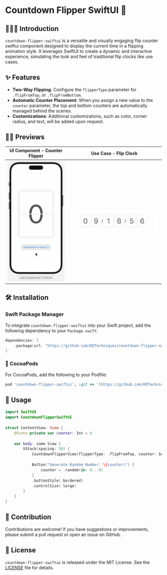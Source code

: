 # Countdown Flipper SwiftUI 📆

## 👨🏻‍🏫 Introduction
`countdown-flipper-swiftui` is a versatile and visually engaging flip counter swiftui component designed to display the current time in a flipping animation style. It leverages SwiftUI to create a dynamic and interactive experience, simulating the look and feel of traditional flip clocks like use cases.


## ✨ Features

- **Two-Way Flipping**: Configure the `flipperType` parameter for `.flipFromTop`, or `.flipFromBottom`.
- **Automatic Counter Placement**: When you assign a new value to the `counter` parameter, the top and bottom counters are automatically managed behind the scenes.
- **Customizations**: Additional customizations, such as color, corner radius, and text, will be added upon request.
  
## 🤳🏻 Previews
|UI Component - Counter Flipper|Use Case - Flip Clock|
|-|-|
| <img src="https://github.com/KDTechniques/countdown-flipper-swiftui/blob/main/readme_assets/Counter%20Flipper.gif?raw=true" alt="Counter Flipper">|<img src="https://github.com/KDTechniques/countdown-flipper-swiftui/blob/main/readme_assets/Demo.gif?raw=true" alt="Demo">|


## 🛠️ Installation

### Swift Package Manager

To integrate `countdown-flipper-swiftui` into your Swift project, add the following dependency to your `Package.swift`:

```swift
dependencies: [
    .package(url: "https://github.com/KDTechniques/countdown-flipper-swiftui.git", from: "1.0.0")
]
```
### 🫛 CocoaPods
For CocoaPods, add the following to your Podfile:

```ruby
pod 'countdown-flipper-swiftui', :git => '[https://github.com/KDTechniques/countdown-flipper-swiftui.git](https://github.com/KDTechniques/countdown-flipper-swiftui.git)'
```


## 📖 Usage
```swift
import SwiftUI
import CountdownFlipperSwiftUI

struct ContentView: View {
    @State private var counter: Int = 0
    
    var body: some View {
        VStack(spacing: 50) {
            CountdownFlipperView(flipperType: .flipFromTop, counter: $counter, fontSize: 200) // <--- here
            
            Button("Generate Random Number: \(counter)") {
                counter = .random(in: 0...9)
            }
            .buttonStyle(.bordered)
            .controlSize(.large)
        }
    }
}
```


## 🤝 Contribution
Contributions are welcome! If you have suggestions or improvements, please submit a pull request or open an issue on GitHub.


## 📜 License
`countdown-flipper-swiftui` is released under the MIT License. See the [LICENSE](https://github.com/KDTechniques/countdown-flipper-swiftui/blob/main/LICENSE) file for details.
